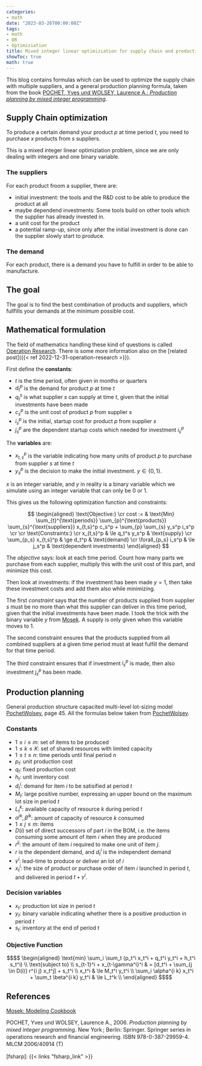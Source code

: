```yaml
---
categories:
- math
date: "2023-03-26T00:00:00Z"
tags:
- math
- OR
- Optimiziation
title: Mixed integer linear optimiziation for supply chain and production
showToc: true
math: true
---
```


This blog contains formulas which can be used to optimize the supply chain with multiple suppliers, and a general production planning formula, taken from the book [POCHET, Yves und WOLSEY, Laurence A.: *Production planning by mixed integer programming*][PochetWolsey].

## Supply Chain optimization

To produce a certain demand your product *p* at time period *t*, you need to purchase *x* products from *s* suppliers. 

This is a mixed integer linear optimiziation problem, since we are only dealing with integers and one binary variable.

### The suppliers

For each product froom a supplier, there are:

- initial investment: the tools and the R&D cost to be able to produce the product at all
- maybe dependend investments: Some tools build on other tools which the supplier has already invested in. 
- a unit cost for the product
- a potential ramp-up, since only after the initial investment is done can the supplier slowly start to produce.

### The demand

For each product, there is a demand you have to fulfill in order to be able to manufacture.

## The goal

The goal is to find the best combination of products and suppliers, which fullfills your demands at the minimum possible cost.

## Mathematical formulation

The field of mathematics handling these kind of questions is called [Operation Research](https://en.wikipedia.org/wiki/Operations_research). There is some more information also on the [related post]({{< ref 2022-12-31-operation-research >}}).

First define the **constants**:

- *t* is the time period, often given in months or quarters
- $d_t^p$ is the demand for product *p* at time *t*
- $q_t^s$ is what supplier *s* can supply at time *t*, given that the initial investments have been made
- $c_s^p$ is the unit cost of product *p* from supplier *s*
- $i_s^p$ is the initial, startup cost for product *p* from supplier *s*
- $j_s^p$ are the dependent startup costs which needed for investment $i_s^p$

The **variables** are:

- $x_{t,s}^p$ is the variable indicating how many units of product *p* to purchase from supplier *s* at time *t*
- $y_s^p$ is the decision to make the initial investment. $y \in \{0, 1\}$.

*x* is an integer variable, and *y* in reality is a binary variable which we simulate using an integer variable that can only be 0 or 1.

This gives us the following optimization function and constraints:

$$
\begin{aligned}
\text{Objective:} \cr
cost := & \text{Min} \sum_{t}^{\text{periods}} \sum_{p}^{\text{products}} \sum_{s}^{\text{suppliers}} x_{t,s}^p c_s^p + \sum_{p} \sum_{s} y_s^p i_s^p \cr
\cr
\text{Constraints:} \cr
x_{t,s}^p & \le q_t^s y_s^p  & \text{supply} \cr
\sum_{p_s} x_{t,s}^p & \ge d_t^p  & \text{demand} \cr
\forall_{p_s} i_s^p & \le j_s^p & \text{dependent investments}
\end{aligned}
$$


The *objective* says: look at each time period. Count how many parts we purchase from each supplier, multiply this with the unit cost of this part, and minimize this cost.

Then look at investments: if the investment has been made $y = 1$, then take these investment costs and add them also while minimizing.

The first *constraint* says that the number of products supplied from supplier *s* must be no more than what this supplier can deliver in this time period, given that the initial investments have been made.
I took the trick with the binary variable *y* from [Mosek]. A supply is only given when this variable moves to 1.

The second constraint ensures that the products supplied from all combined suppliers at a given time period must at least fulfill the demand for that time period.

The third constraint ensures that if investment $i_s^p$ is made, then also investment $j_s^p$ has been made.

## Production planning

General production structure capacited multi-level lot-sizing model [PochetWolsey], page 45. All the formulas below taken from [PochetWolsey].

### Constants

- $1 \le i \le m$: set of items to be produced
- $1 \le k \le K$: set of shared resources with limited capacity
- $1 \le t \le n$: time periods until final period *n*
- $p_t$: unit production cost
- $q_t$: fixed production cost
- $h_t$: unit inventory cost
- $d_t^i$: demand for item *i* to be satisified at period *t*
- $M_t$: large positive number, expressing an upper bound on the maximum lot size in period *t*
- $L_t^k$: available capacity of resource *k* during period *t*
- $\alpha^{i k}, \beta^{i k}$: amount of capacity of resource *k* consumed  
- $1 \le j \le m$: items 
- $D(i)$ set of direct successors of part *i* in the BOM, i.e. the items consuming some amount of item *i* when they are produced
- $r^{i j}$: the amount of item *i* required to make one unit of item *j*. 
- *r* is the dependent demand, and $d_t^i$ is the independent demand
- $\gamma^i$: lead-time to produce or deliver an lot of *i*
- $x_t^i$: the size of product or purchase order of item *i* launched in period *t*, and delivered in period $t + \gamma^i$.

### Decision variables

- $x_t$: production lot size in period *t*
- $y_t$: binary variable indicating whether there is a positive production in period *t* 
- $s_t$: inventory at the end of period *t*

### Objective Function

```math
$$
\begin{aligned}
\text{min} \sum_i \sum_t (p_t^i x_t^i + q_t^i y_t^i + h_t^i s_t^i) \\
\text{subject to} \\
s_{t-1}^i + x_{t-\gamma^i}^i & = [d_t^i + \sum_{j \in D(i)} r^{i j} x_t^j] + s_t^i \\
x_t^i & \le  M_t^i y_t^i \\
\sum_i \alpha^{i k} x_t^i + \sum_t \beta^{i k} y_t^i & \le L_t^k \\
\end{aligned}
$$
```



## References

[Mosek: Modeling Cookbook][Mosek]

<div class="csl-bib-body" style="line-height: 1.35; ">
  <div class="csl-entry">POCHET, Yves und WOLSEY, Laurence A., 2006. <i>Production planning by mixed integer programming</i>. New York ; Berlin: Springer. Springer series in operations research and financial engineering. ISBN&nbsp;978-0-387-29959-4. <div class="csl-right-inline" style="margin: 0 .4em 0 0em;">MLCM 2006/40914 (T)</div>
  </div>
  <span class="Z3988" title="url_ver=Z39.88-2004&amp;ctx_ver=Z39.88-2004&amp;rfr_id=info%3Asid%2Fzotero.org%3A2&amp;rft_id=urn%3Aisbn%3A978-0-387-29959-4&amp;rft_val_fmt=info%3Aofi%2Ffmt%3Akev%3Amtx%3Abook&amp;rft.genre=book&amp;rft.btitle=Production%20planning%20by%20mixed%20integer%20programming&amp;rft.place=New%20York%20%3B%20Berlin&amp;rft.publisher=Springer&amp;rft.series=Springer%20series%20in%20operations%20research%20and%20financial%20engineering&amp;rft.aufirst=Yves&amp;rft.aulast=Pochet&amp;rft.au=Yves%20Pochet&amp;rft.au=Laurence%20A.%20Wolsey&amp;rft.date=2006&amp;rft.tpages=499&amp;rft.isbn=978-0-387-29959-4"></span>
</div>


[BSMI]: https://www.tuvsud.com/en-us/services/product-certification/bsmi
[SBS]: https://www.sbs-soest.de
[Darfon]: https://www.darfon.com.tw/en
[Tritek]: https://tritekbattery.com
[Excel Example]: https://supplychaindetective.com/supply-chain-modeling-optimization/
[Supply Planning]: https://towardsdatascience.com/supply-planning-using-linear-programming-with-python-bff2401bf270
[PuLP]: https://coin-or.github.io/pulp/
[LP Python]: https://realpython.com/linear-programming-python/#what-is-mixed-integer-linear-programming
[Mosek]: https://docs.mosek.com/modeling-cookbook/index.html
[PochetWolsey]: https://dl.acm.org/doi/book/10.5555/1202598

[fsharp]: {{< links "fsharp_link" >}}
